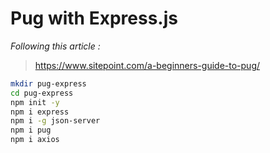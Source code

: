 Pug with Express.js
==

_Following this article :_

><https://www.sitepoint.com/a-beginners-guide-to-pug/>

```bash
mkdir pug-express
cd pug-express
npm init -y
npm i express
npm i -g json-server
npm i pug
npm i axios
```

